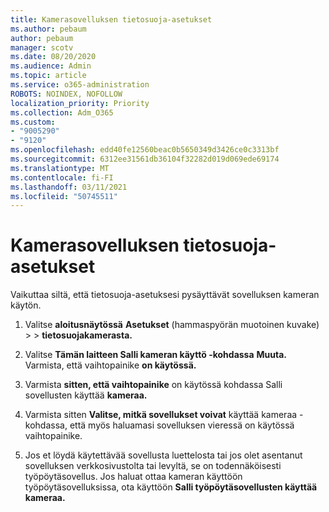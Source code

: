```yaml
---
title: Kamerasovelluksen tietosuoja-asetukset
ms.author: pebaum
author: pebaum
manager: scotv
ms.date: 08/20/2020
ms.audience: Admin
ms.topic: article
ms.service: o365-administration
ROBOTS: NOINDEX, NOFOLLOW
localization_priority: Priority
ms.collection: Adm_O365
ms.custom:
- "9005290"
- "9120"
ms.openlocfilehash: edd40fe12560beac0b5650349d3426ce0c3313bf
ms.sourcegitcommit: 6312ee31561db36104f32282d019d069ede69174
ms.translationtype: MT
ms.contentlocale: fi-FI
ms.lasthandoff: 03/11/2021
ms.locfileid: "50745511"
---
```

# <a name="camera-app-privacy-settings"></a>Kamerasovelluksen tietosuoja-asetukset

Vaikuttaa siltä, että tietosuoja-asetuksesi pysäyttävät sovelluksen kameran käytön.

1.  Valitse **aloitusnäytössä** **Asetukset** (hammaspyörän muotoinen kuvake) >   >  **tietosuojakamerasta.**

2.  Valitse **Tämän laitteen Salli kameran käyttö -kohdassa** **Muuta.** Varmista, että vaihtopainike **on käytössä.**

3.  Varmista **sitten, että vaihtopainike** on käytössä kohdassa Salli sovellusten käyttää **kameraa.**

4.  Varmista sitten **Valitse, mitkä sovellukset voivat** käyttää kameraa -kohdassa, että myös haluamasi sovelluksen vieressä on käytössä vaihtopainike. 

5.  Jos et löydä käytettävää sovellusta luettelosta tai jos olet asentanut sovelluksen verkkosivustolta tai levyltä, se on todennäköisesti työpöytäsovellus. Jos haluat ottaa kameran käyttöön työpöytäsovelluksissa, ota käyttöön **Salli työpöytäsovellusten käyttää kameraa.**